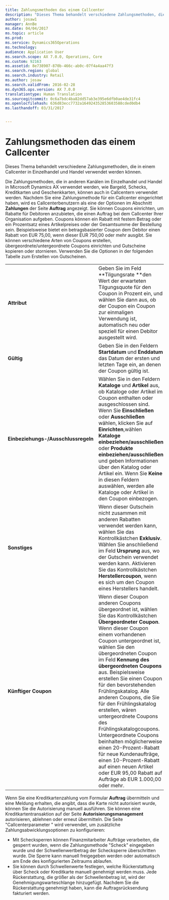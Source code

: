```yaml
---
title: Zahlungsmethoden das einem Callcenter
description: "Dieses Thema behandelt verschiedene Zahlungsmethoden, die in einem Callcenter in Einzelhandel und Handel verwendet werden können."
author: josaw1
manager: AnnBe
ms.date: 04/04/2017
ms.topic: article
ms.prod: 
ms.service: Dynamics365Operations
ms.technology: 
audience: Application User
ms.search.scope: AX 7.0.0, Operations, Core
ms.custom: 92163
ms.assetid: 8e738907-870b-466c-ab0c-07f4a4aa47f3
ms.search.region: global
ms.search.industry: Retail
ms.author: josaw
ms.search.validFrom: 2016-02-28
ms.dyn365.ops.version: AX 7.0.0
translationtype: Human Translation
ms.sourcegitcommit: 0c6a7bdc4ba82dd57ab3e395e6dfb0ae4de31fc4
ms.openlocfilehash: 636d83ecc7732a164924352853603588cded0db4
ms.lasthandoff: 03/31/2017


---
```


# <a name="payment-methods-in-a-call-center"></a>Zahlungsmethoden das einem Callcenter

Dieses Thema behandelt verschiedene Zahlungsmethoden, die in einem Callcenter in Einzelhandel und Handel verwendet werden können.

Die Zahlungsmethoden, die in anderen Kanälen im Einzelhandel und Handel in Microsoft Dynamics AX verwendet werden, wie Bargeld, Schecks, Kreditkarten und Geschenkkarten, können auch in Callcentern verwendet werden. Nachdem Sie eine Zahlungsmethode für ein Callcenter eingerichtet haben, wird es Callcenterbenutzern als eine der Optionen im Abschnitt **Zahlungen** der Seite **Auftrag** angezeigt. Sie können Coupons einrichten, um Rabatte für Debitoren anzubieten, die einen Auftrag bei dem Callcenter Ihrer Organisation aufgeben. Coupons können ein Rabatt mit festem Betrag oder ein Prozentsatz eines Artikelpreises oder der Gesamtsumme der Bestellung sein. Beispielsweise bietet ein betragsbasierter Coupon dem Debitor einen Rabatt von EUR 75,00, wenn dieser EUR 750,00 oder mehr ausgibt. Sie können verschiedene Arten von Coupons erstellen, übergeordnete/untergeordnete Coupons einrichten und Gutscheine kopieren oder stornieren. Verwenden Sie die Optionen in der folgenden Tabelle zum Erstellen von Gutscheinen.

|                           |                                                                                                                                                                                                                                                                                                                                                                                                                                                                                                                                                                                                                             |
|---------------------------|-----------------------------------------------------------------------------------------------------------------------------------------------------------------------------------------------------------------------------------------------------------------------------------------------------------------------------------------------------------------------------------------------------------------------------------------------------------------------------------------------------------------------------------------------------------------------------------------------------------------------------|
| **Attribut**             | Geben Sie im Feld **Tilgungsrate **den Wert der erwarteten Tilgungsquote für den Coupon in Prozent ein, und wählen Sie dann aus, ob der Coupon ein Coupon zur einmaligen Verwendung ist, automatisch neu oder speziell für einen Debitor ausgestellt wird.                                                                                                                                                                                                                                                                                                                                                                                       |
| **Gültig**                 | Geben Sie in den Feldern **Startdatum** und **Enddatum** das Datum der ersten und letzten Tage ein, an denen der Coupon gültig ist.                                                                                                                                                                                                                                                                                                                                                                                                                                                                                                                     |
| **Einbeziehungs-/Ausschlussregeln** | Wählen Sie in den Feldern **Kataloge** und **Artikel** aus, ob Kataloge oder Artikel im Coupon enthalten oder ausgeschlossen sind. Wenn Sie **Einschließen** oder **Ausschließen** wählen, klicken Sie auf **Einrichten**,wählen **Kataloge einbeziehen/ausschließen** oder **Produkte einbeziehen/ausschließen** und geben Informationen über den Katalog oder Artikel ein. Wenn Sie **Keine** in diesen Feldern auswählen, werden alle Kataloge oder Artikel in den Coupon einbezogen.                                                                                                                                                                                                                          |
| **Sonstiges**         | Wenn dieser Gutschein nicht zusammen mit anderen Rabatten verwendet werden kann, wählen Sie das Kontrollkästchen **Exklusiv**. Wählen Sie anschließend im Feld **Ursprung** aus, wo der Gutschein verwendet werden kann. Aktivieren Sie das Kontrollkästchen **Herstellercoupon**, wenn es sich um den Coupon eines Herstellers handelt.                                                                                                                                                                                                                                                                                                                                                                |
| **Künftiger Coupon**         | Wenn dieser Coupon anderen Coupons übergeordnet ist, wählen Sie das Kontrollkästchen **Übergeordneter Coupon**. Wenn dieser Coupon einem vorhandenen Coupon untergeordnet ist, wählen Sie den übergeordneten Coupon im Feld **Kennung des übergeordneten Coupons** aus. Beispielsweise erstellen Sie einen Coupon für den bevorstehenden Frühlingskatalog. Alle anderen Coupons, die Sie für den Frühlingskatalog erstellen, wären untergeordnete Coupons des Frühlingskatalogcoupons. Untergeordnete Coupons beinhalten möglicherweise einen 20-Prozent-Rabatt für neue Kundenaufträge, einen 10-Prozent-Rabatt auf einen neuen Artikel oder EUR 95,00 Rabatt auf Aufträge ab EUR 1.000,00 oder mehr. |

Wenn Sie eine Kreditkartenzahlung vom Formular **Auftrag** übermitteln und eine Meldung erhalten, die angibt, dass die Karte nicht autorisiert wurde, können Sie die Autorisierung manuell ausführen. Sie können eine Kreditkartentransaktion auf der Seite **Autorisierungsmanagement** autorisieren, ablehnen oder erneut übermitteln. Die Seite "Callcenterparameter " wird verwendet, um zusätzliche Zahlungsabwicklungsoptionen zu konfigurieren:

-   Mit Schecksperren können Finanzmitarbeiter Aufträge verarbeiten, die gesperrt wurden, wenn die Zahlungsmethode "Scheck" eingegeben wurde und der Schwellenwertbetrag der Schecksperre überschritten wurde. Die Sperre kann manuell freigegeben werden oder automatisch am Ende des konfigurierten Zeitraums ablaufen.
-   Sie können durch Schwellenwerte festlegen, welche Rückerstattung über Scheck oder Kreditkarte manuell genehmigt werden muss. Jede Rückerstattung, die größer als der Schwellenbetrag ist, wird der Genehmigungswarteschlange hinzugefügt. Nachdem Sie die Rückerstattung genehmigt haben, kann die Auftragsrücksendung fakturiert werden.



